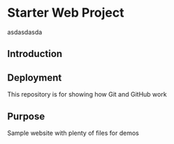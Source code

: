 # Starter Web Project
asdasdasda

## Introduction

## Deployment

This repository is for showing how Git and GitHub work

## Purpose

Sample website with plenty of files for demos